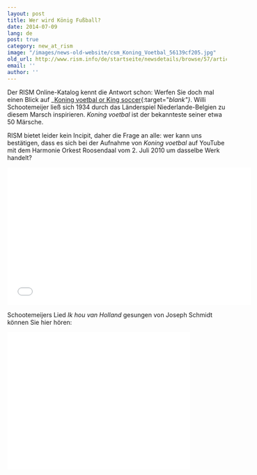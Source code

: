 ```yaml
---
layout: post
title: Wer wird König Fußball?
date: 2014-07-09
lang: de
post: true
category: new_at_rism
image: "/images/news-old-website/csm_Koning_Voetbal_56139cf205.jpg"
old_url: http://www.rism.info/de/startseite/newsdetails/browse/57/article/64/who-will-be-king-soccer.html
email: ''
author: ''
---
```


Der RISM Online-Katalog kennt die Antwort schon: Werfen Sie doch mal einen Blick auf _[Koning voetbal or King soccer](https://opac.rism.info/search?id=702011485&db=251&View=rism){:target="_blank"}_. Willi Schootemeijer ließ sich 1934 durch das Länderspiel Niederlande-Belgien zu diesem Marsch inspirieren. _Koning voetbal_ ist der bekannteste seiner etwa 50 Märsche.

RISM bietet leider kein Incipit, daher die Frage an alle: wer kann uns bestätigen, dass es sich bei der Aufnahme von _Koning voetbal_ auf YouTube mit dem Harmonie Orkest Roosendaal vom 2. Juli 2010 um dasselbe Werk handelt?

<iframe width="560" height="315" src="//www.youtube.com/embed/aHww090YWls" frameborder="0" allowfullscreen></iframe>


Schootemeijers Lied _Ik hou van Holland_ gesungen von Joseph Schmidt können Sie hier hören:

<iframe width="420" height="315" src="//www.youtube.com/embed/H_Mg0w9RZio" frameborder="0" allowfullscreen></iframe>